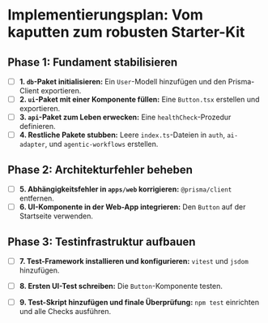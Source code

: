 
# Implementierungsplan: Vom kaputten zum robusten Starter-Kit

## Phase 1: Fundament stabilisieren

- [ ] **1. `db`-Paket initialisieren:** Ein `User`-Modell hinzufügen und den Prisma-Client exportieren.
- [ ] **2. `ui`-Paket mit einer Komponente füllen:** Eine `Button.tsx` erstellen und exportieren.
- [ ] **3. `api`-Paket zum Leben erwecken:** Eine `healthCheck`-Prozedur definieren.
- [ ] **4. Restliche Pakete stubben:** Leere `index.ts`-Dateien in `auth`, `ai-adapter`, und `agentic-workflows` erstellen.

## Phase 2: Architekturfehler beheben

- [ ] **5. Abhängigkeitsfehler in `apps/web` korrigieren:** `@prisma/client` entfernen.
- [ ] **6. UI-Komponente in der Web-App integrieren:** Den `Button` auf der Startseite verwenden.

## Phase 3: Testinfrastruktur aufbauen

- [ ] **7. Test-Framework installieren und konfigurieren:** `vitest` und `jsdom` hinzufügen.
- [ ] **8. Ersten UI-Test schreiben:** Die `Button`-Komponente testen.
- [ ] **9. Test-Skript hinzufügen und finale Überprüfung:** `npm test` einrichten und alle Checks ausführen.

